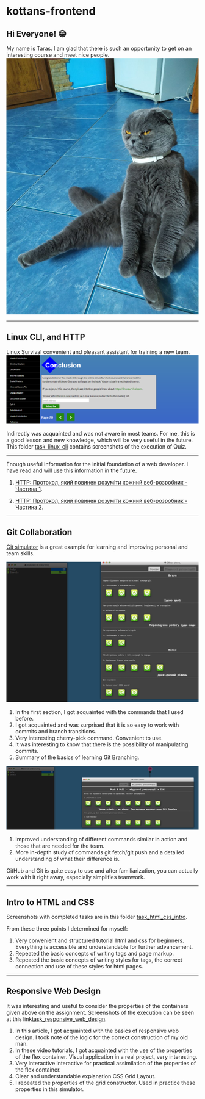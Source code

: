 # kottans-frontend

## Hi Everyone! 😁
My name is Taras. I am glad that there is such an opportunity to get on an interesting course and meet nice people.
![Strong cat](./assets/image/strong_cat.jpg)

---
## Linux CLI, and HTTP
Linux Survival convenient and pleasant assistant for training a new team.
![Screenshot](./task_linux_cli/image_2022-07-20_20-39-45.png)

Indirectly was acquainted and was not aware in most teams. For me, this is a good lesson and new knowledge, which will be very useful in the future.
This folder [task_linux_cli](https://github.com/DarkSoulH/kottans-frontend/tree/production/task_git_collaboration) contains screenshots of the execution of Quiz.

---
Enough useful information for the initial foundation of a web developer. I have read and will use this information in the future.

1. [HTTP: Протокол, який повинен розуміти кожний веб-розробник - Частина 1](https://code.tutsplus.com/uk/tutorials/http-the-protocol-every-web-developer-must-know-part-1--net-31177).

2. [HTTP: Протокол, який повинен розуміти кожний веб-розробник - Частина 2](https://code.tutsplus.com/uk/tutorials/http-the-protocol-every-web-developer-must-know-part-2--net-31155).

---
## Git Collaboration

[Git simulator](https://learngitbranching.js.org/?locale=ukgit) is a great example for learning and improving personal and team skills.

![Screenshot](./task_git_collaboration/image_2022-07-21_15-10-16.png)

1. In the first section, I got acquainted with the commands that I used before.
2. I got acquainted and was surprised that it is so easy to work with commits and branch transitions.
3. Very interesting cherry-pick command. Convenient to use.
4. It was interesting to know that there is the possibility of manipulating commits.
5. Summary of the basics of learning Git Branching.


![Screenshot](./task_git_collaboration/image_2022-07-21_20-25-08.png)

1. Improved understanding of different commands similar in action and those that are needed for the team.
2. More in-depth study of commands git fetch/git push and a detailed understanding of what their difference is.


GitHub and Git is quite easy to use and after familiarization, you can actually work with it right away, especially simplifies teamwork.

---
## Intro to HTML and CSS
Screenshots with completed tasks are in this folder [task_html_css_intro](https://github.com/DarkSoulH/kottans-frontend/tree/production/task_html_css_intro).

From these three points I determined for myself:
1. Very convenient and structured tutorial html and css for beginners. Everything is accessible and understandable for further advancement.
2. Repeated the basic concepts of writing tags and page markup.
3. Repeated the basic concepts of writing styles for tags, the correct connection and use of these styles for html pages.

---
## Responsive Web Design
It was interesting and useful to consider the properties of the containers given above on the assignment. Screenshots of the execution can be seen at this link[task_responsive_web_design]().

1. In this article, I got acquainted with the basics of responsive web design. I took note of the logic for the correct construction of my old man.
2. In these video tutorials, I got acquainted with the use of the properties of the flex container. Visual application in a real project, very interesting.
3. Very interactive interactive for practical assimilation of the properties of the flex container.
4. Clear and understandable explanation CSS Grid Layout. 
5. I repeated the properties of the grid constructor. Used in practice these properties in this simulator.
